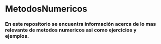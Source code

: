 # MetodosNumericos
### En este repositorio se encuentra información acerca de lo mas relevante de metodos numericos asi como ejercicios y ejemplos.


